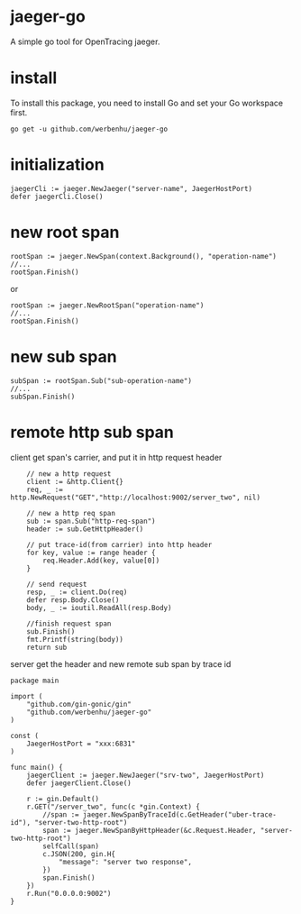 # jaeger-go
A simple go tool for OpenTracing jaeger.

# install
To install this package, you need to install Go and set your Go workspace first.

```go get -u github.com/werbenhu/jaeger-go```

# initialization

    jaegerCli := jaeger.NewJaeger("server-name", JaegerHostPort)
    defer jaegerCli.Close()


# new root span

```
rootSpan := jaeger.NewSpan(context.Background(), "operation-name")
//...
rootSpan.Finish()
```

or 
```
rootSpan := jaeger.NewRootSpan("operation-name")
//...
rootSpan.Finish()
```

# new sub span

```
subSpan := rootSpan.Sub("sub-operation-name") 
//...
subSpan.Finish()
```

# remote http sub span
client get span's carrier, and put it in http request header 
```
	// new a http request
	client := &http.Client{}
	req, _ := http.NewRequest("GET","http://localhost:9002/server_two", nil)

	// new a http req span
	sub := span.Sub("http-req-span")
	header := sub.GetHttpHeader()

	// put trace-id(from carrier) into http header
	for key, value := range header {
		req.Header.Add(key, value[0])
	}

	// send request
	resp, _ := client.Do(req)
	defer resp.Body.Close()
	body, _ := ioutil.ReadAll(resp.Body)

	//finish request span
	sub.Finish()
	fmt.Printf(string(body))
	return sub
```

server get the header and new remote sub span by trace id
```
package main

import (
	"github.com/gin-gonic/gin"
	"github.com/werbenhu/jaeger-go"
)

const (
	JaegerHostPort = "xxx:6831"
)

func main() {
	jaegerClient := jaeger.NewJaeger("srv-two", JaegerHostPort)
	defer jaegerClient.Close()

	r := gin.Default()
	r.GET("/server_two", func(c *gin.Context) {
		//span := jaeger.NewSpanByTraceId(c.GetHeader("uber-trace-id"), "server-two-http-root")
		span := jaeger.NewSpanByHttpHeader(&c.Request.Header, "server-two-http-root")
		selfCall(span)
		c.JSON(200, gin.H{
			"message": "server two response",
		})
		span.Finish()
	})
	r.Run("0.0.0.0:9002")
}
```